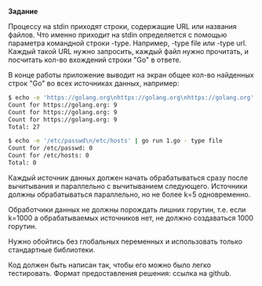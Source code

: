 **Задание**

Процессу на stdin приходят строки, содержащие URL или названия файлов. 
Что именно приходит на stdin определяется с помощью параметра командной строки -type. 
Например, -type file или -type url.
Каждый такой URL нужно запросить, каждый файл нужно прочитать, и посчитать кол-во вхождений строки "Go" в ответе.

В конце работы приложение выводит на экран общее кол-во найденных строк "Go" во всех источниках данных, например:

```bash
$ echo -e 'https://golang.org\nhttps://golang.org\nhttps://golang.org' | go run 1.go -type url
Count for https://golang.org: 9
Count for https://golang.org: 9
Count for https://golang.org: 9
Total: 27
```

```bash
$ echo -e '/etc/passwd\n/etc/hosts' | go run 1.go - type file
Count for /etc/passwd: 0
Count for /etc/hosts: 0
Total: 0
```

Каждый источник данных должен начать обрабатываться сразу после вычитывания и параллельно с вычитыванием следующего. 
Источники должны обрабатываться параллельно, но не более k=5 одновременно. 

Обработчики данных не должны порождать лишних горутин, т.е. если k=1000 а обрабатываемых источников нет, 
не должно создаваться 1000 горутин.

Нужно обойтись без глобальных переменных и использовать только стандартные библиотеки. 

Код должен быть написан так, чтобы его можно было легко тестировать.
Формат предоставления решения: ссылка на github.